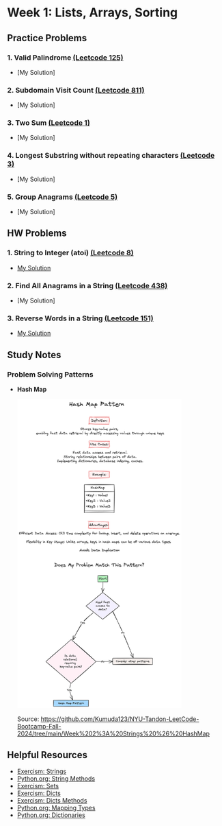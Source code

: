 # Week 1: Lists, Arrays, Sorting

## Practice Problems

### 1. Valid Palindrome [(Leetcode 125)](https://leetcode.com/problems/valid-palindrome/description/)

-   [My Solution]

### 2. Subdomain Visit Count [(Leetcode 811)](https://leetcode.com/problems/subdomain-visit-count/description/)

-   [My Solution]

### 3. Two Sum [(Leetcode 1)](https://leetcode.com/problems/two-sum/description/)

-   [My Solution]

### 4. Longest Substring without repeating characters [(Leetcode 3)](https://leetcode.com/problems/longest-substring-without-repeating-characters/description/)

-   [My Solution]

### 5. Group Anagrams [(Leetcode 5)](https://leetcode.com/problems/group-anagrams/description/)

-   [My Solution]

## HW Problems

### 1. String to Integer (atoi) [(Leetcode 8)](https://leetcode.com/problems/string-to-integer-atoi/description/)

-   [My Solution](https://github.com/ahhyun-moon/nyu-leetcode-bootcamp/blob/main/Week2/leetcode_8.py)

### 2. Find All Anagrams in a String [(Leetcode 438)](https://leetcode.com/problems/find-all-anagrams-in-a-string/description/)

-   [My Solution]

### 3. Reverse Words in a String [(Leetcode 151)](https://leetcode.com/problems/reverse-words-in-a-string/description/)

-   [My Solution](https://github.com/ahhyun-moon/nyu-leetcode-bootcamp/blob/main/Week2/leetcode_151.py)

## Study Notes

### Problem Solving Patterns

-   **Hash Map**

    <img src="./HashMap.png" width="80%"/>

    Source: https://github.com/Kumuda123/NYU-Tandon-LeetCode-Bootcamp-Fall-2024/tree/main/Week%202%3A%20Strings%20%26%20HashMap

## Helpful Resources

-   [Exercism: Strings](https://exercism.org/tracks/python/concepts/strings)
-   [Python.org: String Methods](https://docs.python.org/3/library/stdtypes.html#string-methods)
-   [Exercism: Sets](https://exercism.org/tracks/python/concepts/sets)
-   [Exercism: Dicts](https://exercism.org/tracks/python/concepts/dicts)
-   [Exercism: Dicts Methods](https://exercism.org/tracks/python/concepts/dict-methods)
-   [Python.org: Mapping Types](https://docs.python.org/3/library/stdtypes.html#mapping-types-dict)
-   [Python.org: Dictionaries](https://docs.python.org/3/tutorial/datastructures.html#dictionaries)
